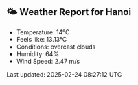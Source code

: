 <!-- WEATHER-START -->
## 🌤 Weather Report for Hanoi

- Temperature: 14°C
- Feels like: 13.13°C
- Conditions: overcast clouds
- Humidity: 64%
- Wind Speed: 2.47 m/s

Last updated: 2025-02-24 08:27:12 UTC
<!-- WEATHER-END -->
